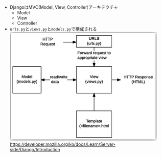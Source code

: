- DjangoはMVC(Model, View, Controller)アーキテクチャ
  - Model
  - View
  - Controller
- `urls.py`と`views.py`と`models.py`で構成される
  ![](../image/djang_component.jpg)
  https://developer.mozilla.org/ko/docs/Learn/Server-side/Django/Introduction